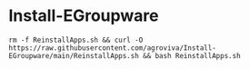 # Install-EGroupware

```rm -f ReinstallApps.sh && curl -O https://raw.githubusercontent.com/agroviva/Install-EGroupware/main/ReinstallApps.sh && bash ReinstallApps.sh```
